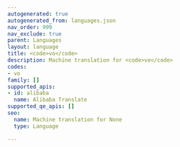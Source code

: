 ```yaml
---
autogenerated: true
autogenerated_from: languages.json
nav_order: 999
nav_exclude: true
parent: Languages
layout: language
title: <code>vo</code>
description: Machine translation for <code>vo</code>
codes:
- vo
family: []
supported_apis:
- id: alibaba
  name: Alibaba Translate
supported_qe_apis: []
seo:
  name: Machine translation for None
  type: Language

---
```


